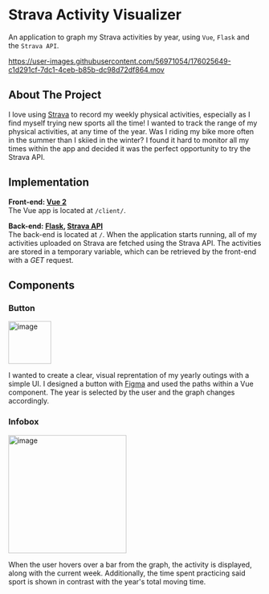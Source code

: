 # Strava Activity Visualizer
An application to graph my Strava activities by year, using `Vue`, `Flask` and the `Strava API`.



https://user-images.githubusercontent.com/56971054/176025649-c1d291cf-7dc1-4ceb-b85b-dc98d72df864.mov



## About The Project
I love using [Strava](https://www.strava.com/) to record my weekly physical activities, especially as I find myself trying new sports all the time! I wanted to track the range of my physical activities, at any time of the year. Was I riding my bike more often in the summer than I skiied in the winter? I found it hard to monitor all my times within the app and decided it was the perfect opportunity to try the Strava API. 

## Implementation
**Front-end: [Vue 2](https://v2.vuejs.org/)**  
The Vue app is located at `/client/`.
    
**Back-end: [Flask](https://flask.palletsprojects.com/en/2.1.x/), [Strava API](https://developers.strava.com/)**  
The back-end is located at `/`. When the application starts running, all of my activities uploaded on Strava are fetched using the Strava API. The activities are stored in a temporary variable, which can be retrieved by the front-end with a *GET* request. 
  
## Components
### Button
<img width="85" alt="image" src="https://user-images.githubusercontent.com/56971054/176042786-034ab287-4b78-4801-8de7-991220150aa5.png">
  
I wanted to create a clear, visual reprentation of my yearly outings with a simple UI. I designed a button with [Figma](https://www.figma.com/) and used the paths within a Vue component. The year is selected by the user and the graph changes accordingly. 
  
### Infobox
<img width="235" alt="image" src="https://user-images.githubusercontent.com/56971054/176043166-556387c2-2c0f-437a-95c6-5bffc7125a39.png">
  
When the user hovers over a bar from the graph, the activity is displayed, along with the current week. Additionally, the time spent practicing said sport is shown in contrast with the year's total moving time. 
